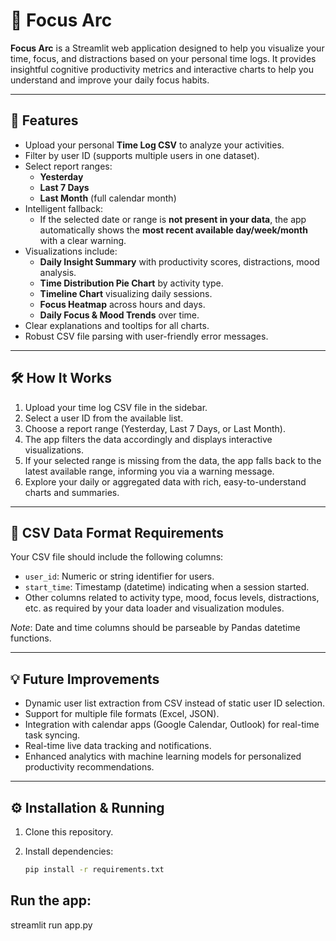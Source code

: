 # 🧠 Focus Arc

**Focus Arc** is a Streamlit web application designed to help you visualize your time, focus, and distractions based on your personal time logs. It provides insightful cognitive productivity metrics and interactive charts to help you understand and improve your daily focus habits.

---

## 🚀 Features

- Upload your personal **Time Log CSV** to analyze your activities.
- Filter by user ID (supports multiple users in one dataset).
- Select report ranges:
  - **Yesterday**
  - **Last 7 Days**
  - **Last Month** (full calendar month)
- Intelligent fallback:
  - If the selected date or range is **not present in your data**, the app automatically shows the **most recent available day/week/month** with a clear warning.
- Visualizations include:
  - **Daily Insight Summary** with productivity scores, distractions, mood analysis.
  - **Time Distribution Pie Chart** by activity type.
  - **Timeline Chart** visualizing daily sessions.
  - **Focus Heatmap** across hours and days.
  - **Daily Focus & Mood Trends** over time.
- Clear explanations and tooltips for all charts.
- Robust CSV file parsing with user-friendly error messages.

---

## 🛠️ How It Works

1. Upload your time log CSV file in the sidebar.  
2. Select a user ID from the available list.  
3. Choose a report range (Yesterday, Last 7 Days, or Last Month).  
4. The app filters the data accordingly and displays interactive visualizations.  
5. If your selected range is missing from the data, the app falls back to the latest available range, informing you via a warning message.  
6. Explore your daily or aggregated data with rich, easy-to-understand charts and summaries.

---

## 📁 CSV Data Format Requirements

Your CSV file should include the following columns:

- `user_id`: Numeric or string identifier for users.  
- `start_time`: Timestamp (datetime) indicating when a session started.  
- Other columns related to activity type, mood, focus levels, distractions, etc. as required by your data loader and visualization modules.

*Note*: Date and time columns should be parseable by Pandas datetime functions.

---

## 💡 Future Improvements

- Dynamic user list extraction from CSV instead of static user ID selection.  
- Support for multiple file formats (Excel, JSON).  
- Integration with calendar apps (Google Calendar, Outlook) for real-time task syncing.  
- Real-time live data tracking and notifications.  
- Enhanced analytics with machine learning models for personalized productivity recommendations.

---

## ⚙️ Installation & Running

1. Clone this repository.  
2. Install dependencies:

   ```bash
   pip install -r requirements.txt
## Run the app:
  streamlit run app.py
